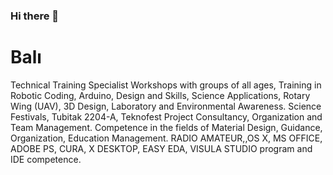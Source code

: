 ### Hi there 👋
<h1>Balı</h1>
<p>
Technical Training Specialist
Workshops with groups of all ages, Training in Robotic Coding, Arduino, Design and Skills, Science Applications, Rotary Wing (UAV), 3D Design, Laboratory and Environmental Awareness. Science Festivals, Tubitak 2204-A, Teknofest Project Consultancy, Organization and Team Management. Competence in the fields of Material Design, Guidance, Organization, Education Management. RADIO AMATEUR,,OS X, MS OFFICE, ADOBE PS, CURA, X DESKTOP, EASY EDA, VISULA STUDIO program and IDE competence.</p>
